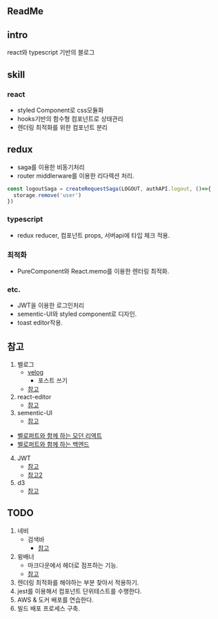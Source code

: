 ## ReadMe

## intro
react와 typescript 기반의 블로그


## skill

### react
- styled Component로 css모듈화
- hooks기반의 함수형 컴포넌트로 상태관리
- 렌더링 최적화를 위한 컴포넌트 분리


## redux
- saga를 이용한 비동기처리
- router middlerware를 이용한 리다렉션 처리.
```js
const logoutSaga = createRequestSaga(LOGOUT, authAPI.logout, ()=>{
  storage.remove('user')
})
```

### typescript
- redux reducer, 컴포넌트 props, 서버api에 타입 체크 적용.


### 최적화
- PureComponent와 React.memo를 이용한 렌터링 최적화.


### etc.
- JWT을 이용한 로그인처리
- sementic-UI와 styled component로 디자인.
- toast editor작용.


## 참고
1. 벨로그
    - [velog](https://velog.io/@_uchanlee/Semantic-UI%EC%8B%9C%EB%A7%A8%ED%8B%B1-UI-%EB%A7%9B%EB%B3%B4%EA%B8%B0)
        - 포스트 쓰기
    - [참고](https://blog.woolta.com/)
2. react-editor
    - [참고](https://github.com/nhn/tui.editor/tree/master/apps/react-editor)
3. sementic-UI
    - [참고](https://react.semantic-ui.com/)

- [벨로퍼트와 함께 하는 모던 리액트](https://react.vlpt.us/basic/01-concept.html)
- [벨로퍼트와 함께 하는 백엔드](https://backend-intro.vlpt.us/6/04.html)
4. JWT 
    - [참고](https://github.com/velopert/nodejs-jwt-example)
    - [참고2](https://backend-intro.vlpt.us/4/01.html)
5. d3
    - [참고](https://riptutorial.com/ko/d3-js/example/8402/%EC%A2%8C%ED%91%9C%EA%B3%84)

## TODO
    
1. 네비
    - 검색바 
      - [참고](https://blog.woolta.com/)
2. 윙배너
    - 마크다운에서 헤더로 점프하는 기능.
    - [참고](https://velog.io/@dvmflstm/RxJS-Practice)
3. 렌더링 최적화를 해야하는 부분 찾아서 적용하기.
4. jest를 이용해서 컴포넌트 단위테스트를 수행한다.
4. AWS & 도커 배포를 연습한다.
5. 빌드 배포 프로세스 구축.
